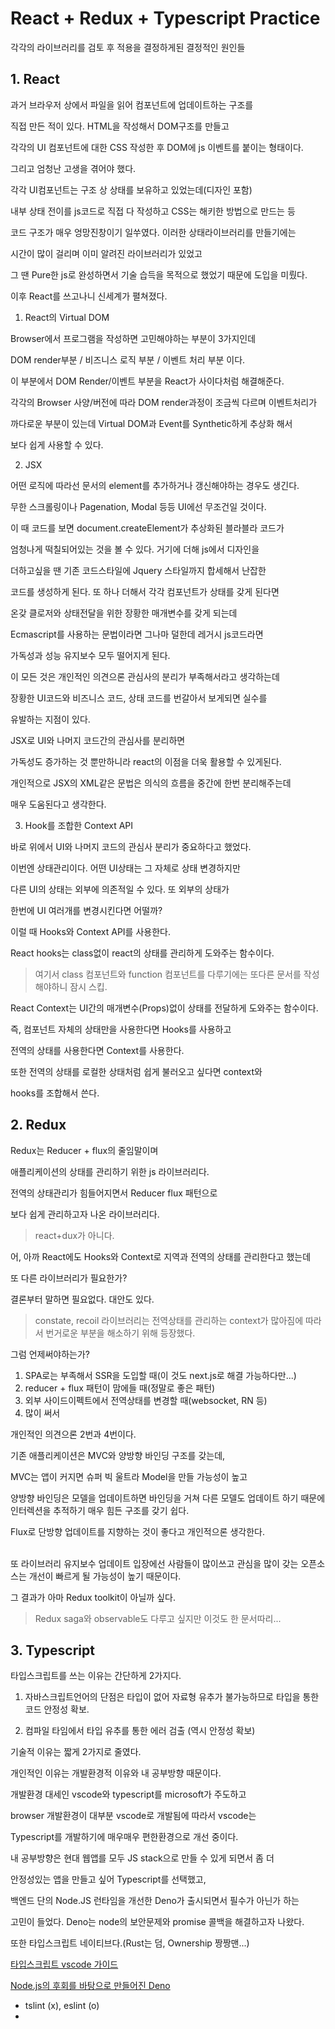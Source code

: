 # React + Redux + Typescript Practice

각각의 라이브러리를 검토 후 적용을 결정하게된 결정적인 원인들

## 1. React

과거 브라우저 상에서 파일을 읽어 컴포넌트에 업데이트하는 구조를

직접 만든 적이 있다. HTML을 작성해서 DOM구조를 만들고

각각의 UI 컴포넌트에 대한 CSS 작성한 후 DOM에 js 이벤트를 붙이는 형태이다.

그리고 엄청난 고생을 겪어야 했다.

각각 UI컴포넌트는 구조 상 상태를 보유하고 있었는데(디자인 포함)

내부 상태 전이를 js코드로 직접 다 작성하고 CSS는 해키한 방법으로 만드는 등

코드 구조가 매우 엉망진창이기 일쑤였다. 이러한 상태라이브러리를 만들기에는

시간이 많이 걸리며 이미 알려진 라이브러리가 있었고

그 땐 Pure한 js로 완성하면서 기술 습득을 목적으로 했었기
때문에 도입을 미뤘다.

이후 React를 쓰고나니 신세계가 펼쳐졌다.

1. React의 Virtual DOM

Browser에서 프로그램을 작성하면 고민해야하는 부분이 3가지인데

DOM render부분 / 비즈니스 로직 부분 / 이벤트 처리 부분 이다.

이 부분에서 DOM Render/이벤트 부분을 React가 사이다처럼 해결해준다.

각각의 Browser 사양/버전에 따라 DOM render과정이 조금씩 다르며 이벤트처리가

까다로운 부분이 있는데 Virtual DOM과 Event를 Synthetic하게 추상화 해서

보다 쉽게 사용할 수 있다.

2. JSX

어떤 로직에 따라선 문서의 element를 추가하거나 갱신해야하는 경우도 생긴다.

무한 스크롤링이나 Pagenation, Modal 등등 UI에선 무조건일 것이다.

이 때 코드를 보면 document.createElement가 추상화된 블라블라 코드가

엄청나게 떡칠되어있는 것을 볼 수 있다. 거기에 더해 js에서 디자인을

더하고싶을 땐 기존 코드스타일에 Jquery 스타일까지 합세해서 난잡한

코드를 생성하게 된다. 또 하나 더해서 각각 컴포넌트가 상태를 갖게 된다면

온갖 클로저와 상태전달을 위한 장황한 매개변수를 갖게 되는데

Ecmascript를 사용하는 문법이라면 그나마 덜한데 레거시 js코드라면

가독성과 성능 유지보수 모두 떨어지게 된다.

이 모든 것은 개인적인 의견으론 관심사의 분리가 부족해서라고 생각하는데

장황한 UI코드와 비즈니스 코드, 상태 코드를 번갈아서 보게되면 실수를

유발하는 지점이 있다.

JSX로 UI와 나머지 코드간의 관심사를 분리하면

가독성도 증가하는 것 뿐만하니라 react의 이점을 더욱 활용할 수 있게된다.

개인적으로 JSX의 XML같은 문법은 의식의 흐름을 중간에 한번 분리해주는데

매우 도움된다고 생각한다.

3. Hook를 조합한 Context API

바로 위에서 UI와 나머지 코드의 관심사 분리가 중요하다고 했었다.

이번엔 상태관리이다. 어떤 UI상태는 그 자체로 상태 변경하지만

다른 UI의 상태는 외부에 의존적일 수 있다. 또 외부의 상태가

한번에 UI 여러개를 변경시킨다면 어떨까?

이럴 때 Hooks와 Context API를 사용한다.

React hooks는 class없이 react의 상태를 관리하게 도와주는 함수이다.

> 여기서 class 컴포넌트와 function 컴포넌트를 다루기에는 또다른 문서를 작성해야하니 잠시 스킵.

React Context는 UI간의 매개변수(Props)없이 상태를 전달하게 도와주는 함수이다.

즉, 컴포넌트 자체의 상태만을 사용한다면 Hooks를 사용하고

전역의 상태를 사용한다면 Context를 사용한다.

또한 전역의 상태를 로컬한 상태처럼 쉽게 불러오고 싶다면 context와

hooks를 조합해서 쓴다.

## 2. Redux

Redux는 Reducer + flux의 줄임말이며

애플리케이션의 상태를 관리하기 위한 js 라이브러리다.

전역의 상태관리가 힘들어지면서 Reducer flux 패턴으로

보다 쉽게 관리하고자 나온 라이브러리다.

> react+dux가 아니다.

어, 아까 React에도 Hooks와 Context로 지역과 전역의 상태를 관리한다고 했는데

또 다른 라이브러리가 필요한가?

결론부터 말하면 필요없다. 대안도 있다.

> constate, recoil 라이브러리는 전역상태를 관리하는 context가 많아짐에
> 따라서 번거로운 부분을 해소하기 위해 등장했다.

그럼 언제써야하는가?

1. SPA로는 부족해서 SSR을 도입할 때(이 것도 next.js로 해결 가능하다만...)
2. reducer + flux 패턴이 맘에들 때(정말로 좋은 패턴)
3. 외부 사이드이펙트에서 전역상태를 변경할 때(websocket, RN 등)
4. 많이 써서

개인적인 의견으론 2번과 4번이다.

기존 애플리케이션은 MVC와 양방향 바인딩 구조를 갖는데,

MVC는 앱이 커지면 슈퍼 빅 울트라 Model을 만들 가능성이 높고

양방향 바인딩은 모델을 업데이트하면 바인딩을 거쳐 다른 모델도 업데이트 하기 때문에 인터렉션을 추적하기 매우 힘든 구조를 갖기 쉽다.

Flux로 단방향 업데이트를 지향하는 것이 좋다고 개인적으론 생각한다.

<br>
또 라이브러리 유지보수 업데이트 입장에선 사람들이 많이쓰고 관심을 많이 갖는 오픈소스는 개선이 빠르게 될 가능성이 높기 때문이다.

그 결과가 아마 Redux toolkit이 아닐까 싶다.

> Redux saga와 observable도 다루고 싶지만 이것도 한 문서따리...

## 3. Typescript

타입스크립트를 쓰는 이유는 간단하게 2가지다.

1. 자바스크립트언어의 단점은 타입이 없어 자료형 유추가 불가능하므로 타입을 통한 코드 안정성 확보.

2. 컴파일 타임에서 타입 유추를 통한 에러 검출 (역시 안정성 확보)

기술적 이유는 짧게 2가지로 줄였다.

개인적인 이유는 개발환경적 이유와 내 공부방향 때문이다.

개발환경 대세인 vscode와 typescript를 microsoft가 주도하고

browser 개발환경이 대부분 vscode로 개발됨에 따라서 vscode는

Typescript를 개발하기에 매우매우 편한환경으로 개선 중이다.

내 공부방향은 현대 웹앱를 모두 JS stack으로 만들 수 있게 되면서 좀 더

안정성있는 앱을 만들고 싶어 Typescript를 선택했고,

백엔드 단의 Node.JS 런타임을 개선한 Deno가 출시되면서 필수가 아닌가 하는

고민이 들었다. Deno는 node의 보안문제와 promise 콜백을 해결하고자 나왔다.

또한 타입스크립트 네이티브다.(Rust는 덤, Ownership 짱짱맨...)

[타입스크립트 vscode 가이드](https://code.visualstudio.com/api/advanced-topics/tslint-eslint-migration)

[Node.js의 후회를 바탕으로 만들어진 Deno](https://www.youtube.com/watch?v=M3BM9TB-8yA&ab_channel=JSConf)

- tslint (x), eslint (o)
-
